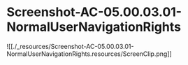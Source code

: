 # Screenshot-AC-05.00.03.01-NormalUserNavigationRights

![[./_resources/Screenshot-AC-05.00.03.01-NormalUserNavigationRights.resources/ScreenClip.png]]
